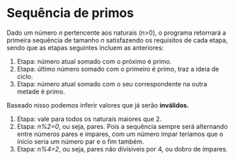 # Sequência de primos
Dado um número *n* pertencente aos naturais (n>0), o programa retornará a primeira sequência de tamanho *n* satisfazendo os requisitos de cada etapa, sendo que as etapas seguintes incluem as anteriores:

1. Etapa: número atual somado com o próximo é primo.
2. Etapa: último número somado com o primeiro é primo, traz a ideia de ciclo.
3. Etapa: número atual somado com o seu correspondente na outra metade é primo.

Baseado nisso podemos inferir valores que já serão **inválidos.**
1. Etapa: vale para todos os naturais maiores que 2.
2. Etapa: _n%2=0_, ou seja, pares. Pois a sequência sempre será alternando entre números pares e ímpares, com um número ímpar teríamos que o ínicio seria um número par e o fim também.
3. Etapa: _n%4=2_, ou seja, pares não divísiveis por 4, ou dobro de ímpares.
